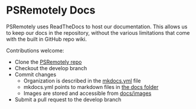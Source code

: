 # PSRemotely Docs

PSRemotely uses ReadTheDocs to host our documentation.  This allows us to keep our docs in the repository, without the various limitations that come with the built in GitHub repo wiki.

Contributions welcome:

* Clone the [PSRemotely repo](https://github.com/DexterPOSH/PSRemotely)
* Checkout the develop branch
* Commit changes
  * Organization is described in the [mkdocs.yml](https://github.com/DexterPOSH/PSRemotely/blob/master/mkdocs.yml) file
  * mkdocs.yml points to markdown files in [the docs folder](https://github.com/DexterPOSH/PSRemotely/tree/master/docs)
  * Images are stored and accessible from [docs/images](https://github.com/DexterPOSH/PSRemotely/tree/master/docs/images)
* Submit a pull request to the develop branch